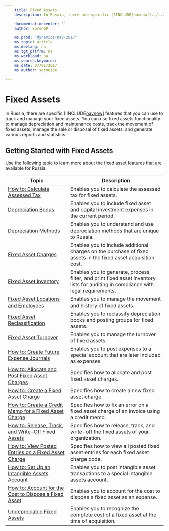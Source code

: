 ```yaml
---
    title: Fixed Assets
    description: In Russia, there are specific [!INCLUDE[navnow](../../includes/navnow_md.md)] features that you can use to track and manage your fixed assets.

    documentationcenter: ''
    author: SorenGP

    ms.prod: "dynamics-nav-2017"
    ms.topic: article
    ms.devlang: na
    ms.tgt_pltfrm: na
    ms.workload: na
    ms.search.keywords:
    ms.date: 07/01/2017
    ms.author: sgroespe

---
```

# Fixed Assets
In Russia, there are specific [!INCLUDE[navnow](../../includes/navnow_md.md)] features that you can use to track and manage your fixed assets. You can use fixed assets functionality to manage depreciation and maintenance costs, track the movement of fixed assets, manage the sale or disposal of fixed assets, and generate various reports and statistics.  

## Getting Started with Fixed Assets  
Use the following table to learn more about the fixed asset features that are available for Russia.  

|Topic|Description|  
|-----------|---------------------------------------|  
|[How to: Calculate Assessed Tax](how-to-calculate-assessed-tax.md)|Enables you to calculate the assessed tax for fixed assets.|  
|[Depreciation Bonus](depreciation-bonus.md)|Enables you to include fixed asset and capital investment expenses in the current period.|  
|[Depreciation Methods](depreciation-methods.md)|Enables you to understand and use depreciation methods that are unique to Russia.|  
|[Fixed Asset Charges](fixed-asset-charges.md)|Enables you to include additional charges on the purchase of fixed assets in the fixed asset acquisition cost.|  
|[Fixed Asset Inventory](fixed-asset-inventory.md)|Enables you to generate, process, filter, and print fixed asset inventory lists for auditing in compliance with legal requirements.|  
|[Fixed Asset Locations and Employees](fixed-asset-locations-and-employees.md)|Enables you to manage the movement and history of fixed assets.|  
|[Fixed Asset Reclassification](assetId:///c3393fa7-8112-461c-b64c-a639488fa86b)|Enables you to reclassify depreciation books and posting groups for fixed assets.|  
|[Fixed Asset Turnover](fixed-asset-turnover.md)|Enables you to manage the turnover of fixed assets.|  
|[How to: Create Future Expense Journals](how-to-create-future-expense-journals.md)|Enables you to post expenses to a special account that are later included as expenses.|  
|[How to: Allocate and Post Fixed Asset Charges](how-to-allocate-and-post-fixed-asset-charges.md)|Specifies how to allocate and post fixed asset charges.|  
|[How to: Create a Fixed Asset Charge](how-to-create-a-fixed-asset-charge.md)|Specifies how to create a new fixed asset charge.|  
|[How to: Create a Credit Memo for a Fixed Asset Charge](how-to-create-a-credit-memo-for-a-fixed-asset-charge.md)|Specifies how to fix an error on a fixed asset charge of an invoice using a credit memo.|  
|[How to: Release, Track, and Write-Off Fixed Assets](how-to-release-track-and-write-off-fixed-assets.md)|Specifies how to release, track, and write-off the fixed assets of your organization.|  
|[How to: View Posted Entries on a Fixed Asset Charge](how-to-view-posted-entries-on-a-fixed-asset-charge.md)|Specifies how to view all posted fixed asset entries for each fixed asset charge code.|  
|[How to: Set Up an Intangible Assets Account](how-to-set-up-an-intangible-assets-account.md)|Enables you to post intangible asset transactions to a special intangible assets account.|  
|[How to: Account for the Cost to Dispose a Fixed Asset](how-to-account-for-the-cost-to-dispose-a-fixed-asset.md)|Enables you to account for the cost to dispose a fixed asset as an expense.|  
|[Undepreciable Fixed Assets](undepreciable-fixed-assets.md)|Enables you to recognize the complete cost of a fixed asset at the time of acquisition.|
